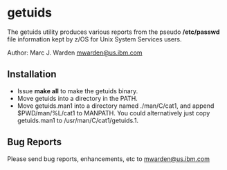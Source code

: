 # getuids 

The getuids utility produces various reports from the pseudo **/etc/passwd** file information kept by z/OS for Unix System Services users.

Author: Marc J. Warden <mwarden@us.ibm.com>

## Installation
	
* Issue **make all** to make the getuids binary.
* Move getuids into a directory in the PATH.
* Move getuids.man1 into a directory named ./man/C/cat1, and append $PWD/man/%L/cat1 to MANPATH. You could alternatively just copy getuids.man1 to /usr/man/C/cat1/getuids.1.

## Bug Reports

Please send bug reports, enhancements, etc to <mwarden@us.ibm.com>

